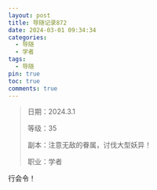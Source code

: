 ```yaml
---
layout: post
title: 导随记录872
date: 2024-03-01 09:34:34
categories:
  - 导随
  - 学者
tags:
  - 导随
pin: true
toc: true
comments: true
---
```

> 日期：2024.3.1
>
> 等级：35
>
> 副本：注意无敌的眷属，讨伐大型妖异！
>
> 职业：学者

行会令！